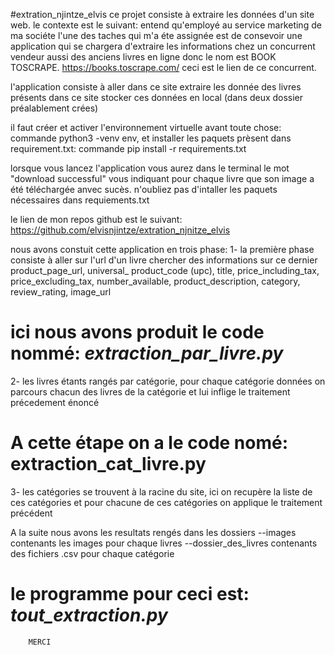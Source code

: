 #extration_njintze_elvis
ce projet consiste à extraire les données d'un site web.
le contexte est le suivant:
entend qu'employé au service marketing de ma sociéte l'une des taches
qui m'a éte assignée est de consevoir une application qui se chargera d'extraire 
les informations chez un concurrent vendeur aussi des anciens livres
en ligne donc le nom est BOOK TOSCRAPE.
https://books.toscrape.com/ ceci est le lien de ce concurrent.

l'application consiste à aller dans ce site extraire les donnée des livres présents dans ce site
stocker ces données en local (dans deux dossier préalablement crées)

il faut créer et activer l'environnement virtuelle avant toute chose:
commande python3 -venv env, et installer les paquets prèsent dans requirement.txt: commande pip install -r requirements.txt

lorsque vous lancez l'application vous  aurez dans le terminal le mot
"download successful" vous indiquant pour chaque livre que son image a été téléchargée anvec sucès.
n'oubliez pas d'intaller les paquets nécessaires dans requiements.txt

le lien de mon repos github est le suivant: https://github.com/elvisnjintze/extration_njnitze_elvis

nous avons constuit cette application en trois phase:
1- la première phase consiste à aller sur l'url d'un livre chercher des informations sur ce dernier
product_page_url,
universal_ product_code (upc),
title,
price_including_tax,
price_excluding_tax,
number_available,
product_description,
category,
review_rating,
image_url

# ici nous avons produit le code nommé: **_extraction_par_livre.py_**

2- les livres étants rangés par catégorie, pour chaque catégorie
données on parcours chacun des livres de la catégorie et lui inflige
le traitement précedement énoncé

# A cette étape on a le code nomé: **extraction_cat_livre.py**

3- les catégories se trouvent à la racine du site, ici on recupère la liste de ces catégories et
pour chacune de ces catégories on applique le traitement précédent

A la suite nous avons les resultats rengés dans les dossiers 
--images contenants les images pour chaque livres
--dossier_des_livres contenants des fichiers .csv pour chaque catégorie

# le programme pour ceci est: **_tout_extraction.py_**


        MERCI